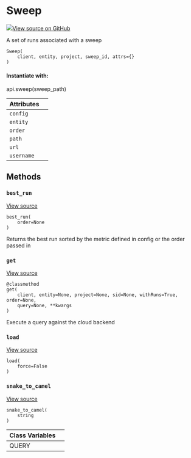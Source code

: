 # Sweep

[![](https://www.tensorflow.org/images/GitHub-Mark-32px.png)View source on GitHub](https://www.github.com/wandb/client/tree/master/wandb/apis/public.py#L1356-L1534)

A set of runs associated with a sweep

```text
Sweep(
    client, entity, project, sweep_id, attrs={}
)
```

#### Instantiate with:

api.sweep\(sweep\_path\)

| Attributes |  |
| :--- | :--- |
|  `config` |  |
|  `entity` |  |
|  `order` |  |
|  `path` |  |
|  `url` |  |
|  `username` |  |

## Methods

### `best_run` <a id="best_run"></a>

[View source](https://www.github.com/wandb/client/tree/master/wandb/apis/public.py#L1442-L1465)

```text
best_run(
    order=None
)
```

Returns the best run sorted by the metric defined in config or the order passed in

### `get` <a id="get"></a>

[View source](https://www.github.com/wandb/client/tree/master/wandb/apis/public.py#L1481-L1531)

```text
@classmethod
get(
    client, entity=None, project=None, sid=None, withRuns=True, order=None,
    query=None, **kwargs
)
```

Execute a query against the cloud backend

### `load` <a id="load"></a>

[View source](https://www.github.com/wandb/client/tree/master/wandb/apis/public.py#L1422-L1431)

```text
load(
    force=False
)
```

### `snake_to_camel` <a id="snake_to_camel"></a>

[View source](https://www.github.com/wandb/client/tree/master/wandb/apis/public.py#L528-L530)

```text
snake_to_camel(
    string
)
```

| Class Variables |  |
| :--- | :--- |
|  QUERY |  |

